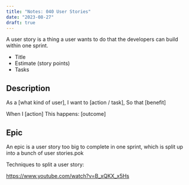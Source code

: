 ```yaml
---
title: "Notes: 040 User Stories"
date: "2023-08-27"
draft: true
---
```


A user story is a thing a user wants to do that the developers can build
within one sprint.

 - Title
 - Estimate (story points)
 - Tasks

## Description

As a [what kind of user],
I want to [action / task],
So that [benefit]

When I [action]
This happens: [outcome]

## Epic

An epic is a user story too big to complete in one sprint, which is split up into
a bunch of user stories.pok

Techniques to split a user story:

https://www.youtube.com/watch?v=B_xQKX_x5Hs


